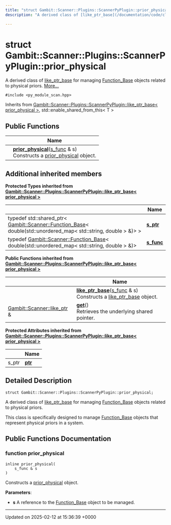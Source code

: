 ```yaml
---
title: "struct Gambit::Scanner::Plugins::ScannerPyPlugin::prior_physical"
description: "A derived class of [like_ptr_base](/documentation/code/classes/classgambit_1_1scanner_1_1plugins_1_1scannerpyplugin_1_1like__ptr__base/) for managing [Function_Base](/documentation/code/classes/classgambit_1_1scanner_1_1function__base/) objects related to physical priors. "

---
```


# struct Gambit::Scanner::Plugins::ScannerPyPlugin::prior_physical



A derived class of [like_ptr_base](/documentation/code/classes/classgambit_1_1scanner_1_1plugins_1_1scannerpyplugin_1_1like__ptr__base/) for managing [Function_Base](/documentation/code/classes/classgambit_1_1scanner_1_1function__base/) objects related to physical priors.  [More...](#detailed-description)


`#include <py_module_scan.hpp>`

Inherits from [Gambit::Scanner::Plugins::ScannerPyPlugin::like_ptr_base< prior_physical >](/documentation/code/classes/classgambit_1_1scanner_1_1plugins_1_1scannerpyplugin_1_1like__ptr__base/), std::enable_shared_from_this< T >

## Public Functions

|                | Name           |
| -------------- | -------------- |
| | **[prior_physical](/documentation/code/classes/structgambit_1_1scanner_1_1plugins_1_1scannerpyplugin_1_1prior__physical/#function-prior-physical)**([s_func](/documentation/code/classes/classgambit_1_1scanner_1_1function__base/) & s)<br>Constructs a [prior_physical](/documentation/code/classes/structgambit_1_1scanner_1_1plugins_1_1scannerpyplugin_1_1prior__physical/) object.  |

## Additional inherited members

**Protected Types inherited from [Gambit::Scanner::Plugins::ScannerPyPlugin::like_ptr_base< prior_physical >](/documentation/code/classes/classgambit_1_1scanner_1_1plugins_1_1scannerpyplugin_1_1like__ptr__base/)**

|                | Name           |
| -------------- | -------------- |
| typedef std::shared_ptr< [Gambit::Scanner::Function_Base](/documentation/code/classes/classgambit_1_1scanner_1_1function__base/)< double(std::unordered_map< std::string, double > &)> > | **[s_ptr](/documentation/code/classes/classgambit_1_1scanner_1_1plugins_1_1scannerpyplugin_1_1like__ptr__base/#typedef-s-ptr)**  |
| typedef [Gambit::Scanner::Function_Base](/documentation/code/classes/classgambit_1_1scanner_1_1function__base/)< double(std::unordered_map< std::string, double > &)> | **[s_func](/documentation/code/classes/classgambit_1_1scanner_1_1plugins_1_1scannerpyplugin_1_1like__ptr__base/#typedef-s-func)**  |

**Public Functions inherited from [Gambit::Scanner::Plugins::ScannerPyPlugin::like_ptr_base< prior_physical >](/documentation/code/classes/classgambit_1_1scanner_1_1plugins_1_1scannerpyplugin_1_1like__ptr__base/)**

|                | Name           |
| -------------- | -------------- |
| | **[like_ptr_base](/documentation/code/classes/classgambit_1_1scanner_1_1plugins_1_1scannerpyplugin_1_1like__ptr__base/#function-like-ptr-base)**([s_func](/documentation/code/classes/classgambit_1_1scanner_1_1function__base/) & s)<br>Constructs a [like_ptr_base](/documentation/code/classes/classgambit_1_1scanner_1_1plugins_1_1scannerpyplugin_1_1like__ptr__base/) object.  |
| [Gambit::Scanner::like_ptr](/documentation/code/classes/classgambit_1_1scanner_1_1like__ptr/) & | **[get](/documentation/code/classes/classgambit_1_1scanner_1_1plugins_1_1scannerpyplugin_1_1like__ptr__base/#function-get)**()<br>Retrieves the underlying shared pointer.  |

**Protected Attributes inherited from [Gambit::Scanner::Plugins::ScannerPyPlugin::like_ptr_base< prior_physical >](/documentation/code/classes/classgambit_1_1scanner_1_1plugins_1_1scannerpyplugin_1_1like__ptr__base/)**

|                | Name           |
| -------------- | -------------- |
| s_ptr | **[ptr](/documentation/code/classes/classgambit_1_1scanner_1_1plugins_1_1scannerpyplugin_1_1like__ptr__base/#variable-ptr)**  |


## Detailed Description

```
struct Gambit::Scanner::Plugins::ScannerPyPlugin::prior_physical;
```

A derived class of [like_ptr_base](/documentation/code/classes/classgambit_1_1scanner_1_1plugins_1_1scannerpyplugin_1_1like__ptr__base/) for managing [Function_Base](/documentation/code/classes/classgambit_1_1scanner_1_1function__base/) objects related to physical priors. 

This class is specifically designed to manage [Function_Base](/documentation/code/classes/classgambit_1_1scanner_1_1function__base/) objects that represent physical priors in a system. 

## Public Functions Documentation

### function prior_physical

```
inline prior_physical(
    s_func & s
)
```

Constructs a [prior_physical](/documentation/code/classes/structgambit_1_1scanner_1_1plugins_1_1scannerpyplugin_1_1prior__physical/) object. 

**Parameters**: 

  * **s** A reference to the [Function_Base](/documentation/code/classes/classgambit_1_1scanner_1_1function__base/) object to be managed. 


-------------------------------

Updated on 2025-02-12 at 15:36:39 +0000